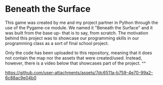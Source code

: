 # Beneath the Surface

This game was created by me and my project partner in Python through the use of the Pygame-ce module. We named it "Beneath the Surface" and it was built from the base up- that is to say, from scratch.
The motivation behind this project was to showcase our programming skills in our programming class as a sort of final school project.

Only the code has been uploaded to this repository, meaning that it does not contain the map nor the assets that were created/used. Instead, however, there is a video below that showcases part of the project. ^^

https://github.com/user-attachments/assets/7dc6511a-b759-4e70-99a2-6c88ac9e04b0

